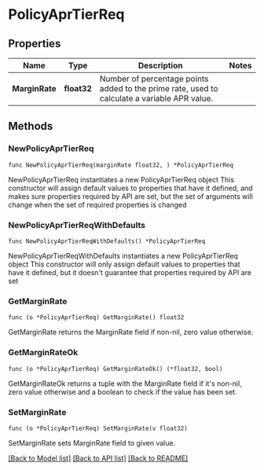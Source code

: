 # PolicyAprTierReq

## Properties

Name | Type | Description | Notes
------------ | ------------- | ------------- | -------------
**MarginRate** | **float32** | Number of percentage points added to the prime rate, used to calculate a variable APR value. | 

## Methods

### NewPolicyAprTierReq

`func NewPolicyAprTierReq(marginRate float32, ) *PolicyAprTierReq`

NewPolicyAprTierReq instantiates a new PolicyAprTierReq object
This constructor will assign default values to properties that have it defined,
and makes sure properties required by API are set, but the set of arguments
will change when the set of required properties is changed

### NewPolicyAprTierReqWithDefaults

`func NewPolicyAprTierReqWithDefaults() *PolicyAprTierReq`

NewPolicyAprTierReqWithDefaults instantiates a new PolicyAprTierReq object
This constructor will only assign default values to properties that have it defined,
but it doesn't guarantee that properties required by API are set

### GetMarginRate

`func (o *PolicyAprTierReq) GetMarginRate() float32`

GetMarginRate returns the MarginRate field if non-nil, zero value otherwise.

### GetMarginRateOk

`func (o *PolicyAprTierReq) GetMarginRateOk() (*float32, bool)`

GetMarginRateOk returns a tuple with the MarginRate field if it's non-nil, zero value otherwise
and a boolean to check if the value has been set.

### SetMarginRate

`func (o *PolicyAprTierReq) SetMarginRate(v float32)`

SetMarginRate sets MarginRate field to given value.



[[Back to Model list]](../README.md#documentation-for-models) [[Back to API list]](../README.md#documentation-for-api-endpoints) [[Back to README]](../README.md)



